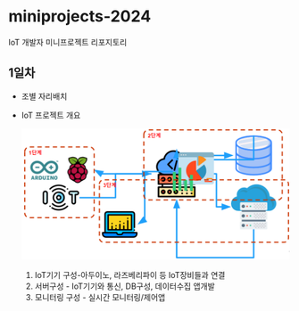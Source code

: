 # miniprojects-2024
IoT 개발자 미니프로젝트 리포지토리

## 1일차
- 조별 자리배치
- IoT 프로젝트 개요

    ![IoT프로젝트](https://github.com/guswlrla/miniprojects-2024/blob/main/imgs/mp001.png?raw=true)

    1. IoT기기 구성-아두이노, 라즈베리파이 등 IoT장비들과 연결
    2. 서버구성 - IoT기기와 통신, DB구성, 데이터수집 앱개발
    3. 모니터링 구성 - 실시간 모니터링/제어앱